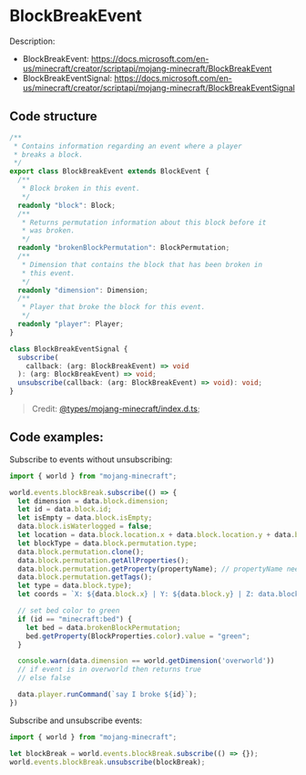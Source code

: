 # BlockBreakEvent

Description:

- BlockBreakEvent: https://docs.microsoft.com/en-us/minecraft/creator/scriptapi/mojang-minecraft/BlockBreakEvent
- BlockBreakEventSignal: https://docs.microsoft.com/en-us/minecraft/creator/scriptapi/mojang-minecraft/BlockBreakEventSignal

## Code structure

```ts
/**
 * Contains information regarding an event where a player
 * breaks a block.
 */
export class BlockBreakEvent extends BlockEvent {
  /**
   * Block broken in this event.
   */
  readonly "block": Block;
  /**
   * Returns permutation information about this block before it
   * was broken.
   */
  readonly "brokenBlockPermutation": BlockPermutation;
  /**
   * Dimension that contains the block that has been broken in
   * this event.
   */
  readonly "dimension": Dimension;
  /**
   * Player that broke the block for this event.
   */
  readonly "player": Player;
}
```

```ts
class BlockBreakEventSignal {
  subscribe(
    callback: (arg: BlockBreakEvent) => void
  ): (arg: BlockBreakEvent) => void;
  unsubscribe(callback: (arg: BlockBreakEvent) => void): void;
}
```

> Credit: [@types/mojang-minecraft/index.d.ts](https://github.com/DefinitelyTyped/DefinitelyTyped/blob/master/types/mojang-minecraft/index.d.ts);

## Code examples:

Subscribe to events without unsubscribing:

```js
import { world } from "mojang-minecraft";

world.events.blockBreak.subscribe(() => {
  let dimension = data.block.dimension;
  let id = data.block.id;
  let isEmpty = data.block.isEmpty;
  data.block.isWaterlogged = false;
  let location = data.block.location.x + data.block.location.y + data.block.location.z);
  let blockType = data.block.permutation.type;
  data.block.permutation.clone();
  data.block.permutation.getAllProperties();
  data.block.permutation.getProperty(propertyName); // propertyName needs to be declared
  data.block.permutation.getTags();
  let type = data.block.type);
  let coords = `X: ${data.block.x} | Y: ${data.block.y} | Z: data.block.z`;

  // set bed color to green
  if (id == "minecraft:bed") {
    let bed = data.brokenBlockPermutation;
    bed.getProperty(BlockProperties.color).value = "green";
  }

  console.warn(data.dimension == world.getDimension('overworld'))
  // if event is in overworld then returns true
  // else false

  data.player.runCommand(`say I broke ${id}`);
})
```

Subscribe and unsubscribe events:

```js
import { world } from "mojang-minecraft";

let blockBreak = world.events.blockBreak.subscribe(() => {});
world.events.blockBreak.unsubscribe(blockBreak);
```
